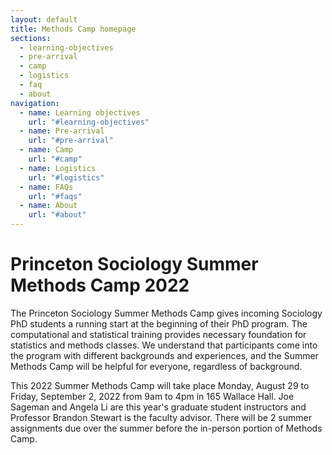 ```yaml
---
layout: default
title: Methods Camp homepage
sections:
  - learning-objectives
  - pre-arrival
  - camp
  - logistics
  - faq
  - about
navigation:
  - name: Learning objectives
    url: "#learning-objectives"
  - name: Pre-arrival
    url: "#pre-arrival"
  - name: Camp
    url: "#camp"
  - name: Logistics
    url: "#logistics"
  - name: FAQs
    url: "#faqs"
  - name: About
    url: "#about"
---
```


# Princeton Sociology Summer Methods Camp 2022

The Princeton Sociology Summer Methods Camp gives incoming Sociology PhD students a running start at the beginning of their PhD program. The computational and statistical training provides necessary foundation for statistics and methods classes. We understand that participants come into the program with different backgrounds and experiences, and the Summer Methods Camp will be helpful for everyone, regardless of background.

This 2022 Summer Methods Camp will take place Monday, August 29 to Friday, September 2, 2022 from 9am to 4pm in 165 Wallace Hall. Joe Sageman and Angela Li are this year's graduate student instructors and Professor Brandon Stewart is the faculty advisor. There will be 2 summer assignments due over the summer before the in-person portion of Methods Camp.
